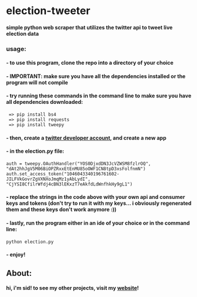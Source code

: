 # election-tweeter

#### simple python web scraper that utilizes the twitter api to tweet live election data
 
### usage:
####  - to use this program, clone the repo into a directory of your choice
####  - IMPORTANT: make sure you have all the dependencies installed or the program will not compile
####  - try running these commands in the command line to make sure you have all dependencies downloaded:

~~~
 => pip install bs4
 => pip install requests
 => pip install tweepy
~~~

####  - then, create a [twitter developer account](https://developer.twitter.com/en), and create a new app
####  - in the election.py file:

~~~
auth = tweepy.OAuthHandler("YOS0DjxdDN3JcVZWSM8fzlrOQ", "dAt2hhJgV5M06BiOPZRxxEtEnMU85oOWF1CN8tpD3xsFolfnmN")
auth.set_access_token("1046043340196761602-JILFVkGovrZgVXNXoJmqMz1yAbLydI", "CjYSI8CfilrWfdj4cBN3lEKxzT7eAkfdLdWnfhkHy9gL1")
~~~

####  - replace the strings in the code above with your own api and consumer keys and tokens (don't try to run it with my keys... i obviously regenerated them and these keys don't work anymore :))

####  - lastly, run the program either in an ide of your choice or in the command line:
~~~
python election.py
~~~

####  - enjoy!


## About:
#### hi, i'm sid! to see my other projects, visit my [website](http://dev.siddharthlohani.ninja/)!
